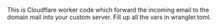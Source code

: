 This is Cloudflare worker code which forward the incoming email to the domain mail into your custom server.
Fill up all the vars in wrangler.toml.
